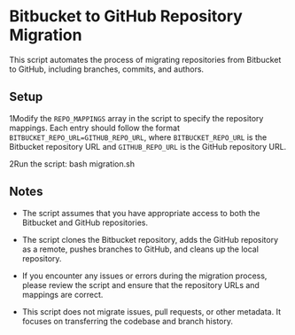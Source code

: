 # Bitbucket to GitHub Repository Migration

This script automates the process of migrating repositories from Bitbucket to GitHub, including branches, commits, and authors.

## Setup

1Modify the `REPO_MAPPINGS` array in the script to specify the repository mappings. Each entry should follow the format `BITBUCKET_REPO_URL=GITHUB_REPO_URL`, where `BITBUCKET_REPO_URL` is the Bitbucket repository URL and `GITHUB_REPO_URL` is the GitHub repository URL.

2Run the script:
   bash migration.sh

## Notes

- The script assumes that you have appropriate access to both the Bitbucket and GitHub repositories.

- The script clones the Bitbucket repository, adds the GitHub repository as a remote, pushes branches to GitHub, and cleans up the local repository.

- If you encounter any issues or errors during the migration process, please review the script and ensure that the repository URLs and mappings are correct.

- This script does not migrate issues, pull requests, or other metadata. It focuses on transferring the codebase and branch history.
